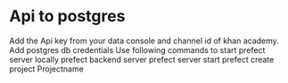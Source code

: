 # Api to postgres
Add the Api key from your data console and channel id of khan academy.
Add postgres db credentials
Use following commands to start prefect server locally
prefect backend server
prefect server start
prefect create project Projectname
